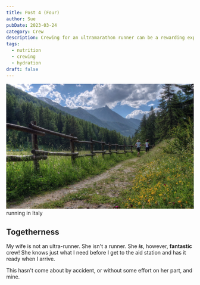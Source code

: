 ```yaml
---
title: Post 4 (Four)
author: Sue
pubDate: 2023-03-24
category: Crew
description: Crewing for an ultramarathon runner can be a rewarding experience. It can also be a way to explore the ultra-distance experience before diving in for your own.
tags:
  - nutrition
  - crewing
  - hydration
draft: false
---
```

![The Italial Alps](/src/assets/images/mountains-italy-alps-1280.jpg) running in Italy
## Togetherness
My wife is not an ultra-runner. She isn't a runner. She ***is***, however, **fantastic** crew! She knows just what I need before I get to the aid station and has it ready when I arrive.

This hasn't come about by accident, or without some effort on her part, and mine.


